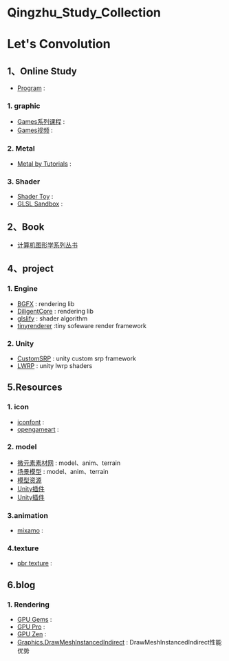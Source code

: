 # Qingzhu_Study_Collection
# Let's Convolution

## 1、Online Study
- [Program](https://www.raywenderlich.com/) : 
### 1. graphic
- [Games系列课程](https://sites.cs.ucsb.edu/~lingqi/teaching/games101.html) :  
- [Games视频](https://www.bilibili.com/video/BV1X7411F744/) :  

### 2. Metal
- [Metal by Tutorials](https://www.raywenderlich.com/books/metal-by-tutorials) : 

### 3. Shader
- [Shader Toy](https://www.shadertoy.com) : 
- [GLSL Sandbox](https://www.glslsandbox.com) : 

## 2、Book
- [计算机图形学系列丛书](https://www.github.com/zwluoqi/graphic_books)
## 4、project
### 1. Engine
- [BGFX](https://github.com/bkaradzic/bgfx) : rendering lib
- [DiligentCore](https://github.com/DiligentGraphics/DiligentCore) :  rendering lib
- [glslify](https://github.com/glslify) : shader algorithm
- [tinyrenderer](https://github.com/ssloy/tinyrenderer) :tiny sofeware render framework

### 2. Unity
- [CustomSRP](https://github.com/cinight/CustomSRP) : unity custom srp framework
- [LWRP](https://github.com/marcozakaria/URP-LWRP-Shaders) : unity lwrp shaders


## 5.Resources
### 1. icon
- [iconfont](https://www.iconfont.cn/) : 
- [opengameart](https://opengameart.org/collections) : 



### 2. model
- [微元素素材网](http://www.element3ds.com) : model、anim、terrain
- [场景模型](https://www.turbosquid.com) : model、anim、terrain
- [模型资源](https://www.deviantart.com/)
- [Unity插件](https://unityvegas.com/)
- [Unity插件](https://unityassets4free.com)


### 3.animation
- [mixamo](https://www.mixamo.com/#/) : 
### 4.texture
- [pbr texture](https://www.textures.com/browse) : 


## 6.blog

### 1. Rendering
- [GPU Gems](https://github.com/QianMo/Game-Programmer-Study-Notes) : 
- [GPU Pro](https://zhuanlan.zhihu.com/p/74548892) : 
- [GPU Zen](https://zhuanlan.zhihu.com/p/352302525) : 
- [Graphics.DrawMeshInstancedIndirect](https://toqoz.fyi/thousands-of-meshes.html) : DrawMeshInstancedIndirect性能优势

